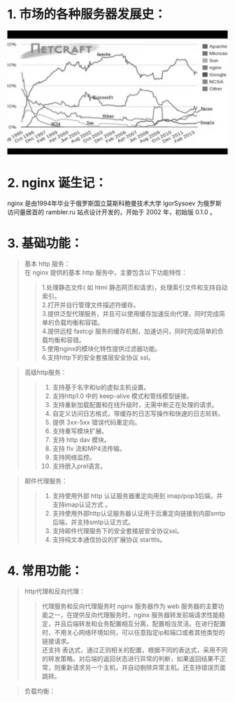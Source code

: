 # 1. 市场的各种服务器发展史：
![avatar](./static/发展史.jpg)

# 2. nginx 诞生记：
nginx 是由1994年毕业于俄罗斯国立莫斯科鲍曼技术大学 lgorSysoev 为俄罗斯访问量居首的 rambler.ru 站点设计开发的，开始于 2002 年，初始版 0.1.0 。

# 3. 基础功能：
> 基本 http 服务：     
在 nginx 提供的基本 http 服务中，主要包含以下功能特性：
>> 1.处理静态文件( 如 html 静态网页和请求)，处理索引文件和支持自动索引。   
>> 2.打开并自行管理文件描述符缓存。  
>> 3.提供泛型代理服务，并且可以使用缓存加速反向代理，同时完成简单的负载均衡和容错。  
>> 4.提供远程 fastcgi 服务的缓存机制，加速访问，同时完成简单的负载均衡和容错。   
>> 5.使用nginx的模块化特性提供过滤器功能。  
>> 6.支持http下的安全套接层安全协议 ssl。  
    
> 高级http服务： 
>> 1. 支持基于名字和Ip的虚拟主机设置。
>> 2. 支持http1.0 中的 keep-alive 模式和管线模型链接。   
>> 3. 支持重新加载配置和在线升级时，无需中断正在处理的请求。  
>> 4. 自定义访问日志格式，带缓存的日志写操作和快速的日志轮转。   
>> 5. 提供 3xx-5xx 错误代码重定向。  
>> 6. 支持重写模块扩展。  
>> 7. 支持 http dav 模块。  
>> 8. 支持 flv 流和MP4流传输。
>> 9. 支持网络监控。  
>> 10. 支持嵌入prel语言。 

> 邮件代理服务：
>> 1. 支持使用外部 http 认证服务器重定向用到 imap/pop3后端，并支持imap认证方式 。  
>> 2. 支持使用外部http认证服务器认证用于后重定向链接到内部smtp后端，并支持smtp认证方式。  
>> 3. 支持邮件代理服务下的安全套接层安全协议ssl。
>> 4. 支持纯文本通信协议的扩展协议 starttls。

# 4. 常用功能：
>http代理和反向代理：
>>代理服务和反向代理服务时 nginx 服务器作为 web 服务器的主要功能之一，在提供反向代理服务时，nginx 服务器转发前端请求性能稳定，并且后端转发和业务配置相互分离，配置相当灵活。在进行配置时，不用关心网络环境如何，可以任意指定ip和端口或者其他类型的链接请求。  
还支持 表达式，通过正则相关的配置，根据不同的表达式，采用不同的转发策略。对后端的返回状态进行异常的判断，如果返回结果不正常，则重新请求另一个主机，并自动剔除异常主机。还支持错误页面跳转。  

> 负载均衡：
>> 